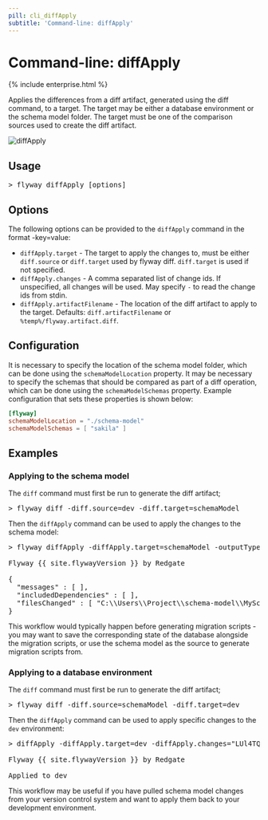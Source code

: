 ```yaml
---
pill: cli_diffApply
subtitle: 'Command-line: diffApply'
---
```

# Command-line: diffApply

{% include enterprise.html %}

Applies the differences from a diff artifact, generated using the diff command, to a target.
The target may be either a database environment or the schema model folder.
The target must be one of the comparison sources used to create the diff artifact.

<img src="assets/command-diffApply.png" alt="diffApply">

## Usage

<pre class="console"><span>&gt;</span> flyway diffApply [options]</pre>

## Options

The following options can be provided to the `diffApply` command in the format -key=value:
 - `diffApply.target` - The target to apply the changes to, must be either `diff.source` or `diff.target` used by flyway diff. `diff.target` is used if not specified.
 - `diffApply.changes` - A comma separated list of change ids. If unspecified, all changes will be used. May specify `-` to read the change ids from stdin.
 - `diffApply.artifactFilename` - The location of the diff artifact to apply to the target. Defaults: `diff.artifactFilename` or `%temp%/flyway.artifact.diff`.

## Configuration

It is necessary to specify the location of the schema model folder, which can be done using the `schemaModelLocation` property.
It may be necessary to specify the schemas that should be compared as part of a diff operation, which can be done using the `schemaModelSchemas` property.
Example configuration that sets these properties is shown below:

```toml
[flyway]
schemaModelLocation = "./schema-model"
schemaModelSchemas = [ "sakila" ]
```

## Examples

### Applying to the schema model

The `diff` command must first be run to generate the diff artifact;
<pre class="console">&gt; flyway diff -diff.source=dev -diff.target=schemaModel</pre>

Then the `diffApply` command can be used to apply the changes to the schema model:
<pre class="console">&gt; flyway diffApply -diffApply.target=schemaModel -outputType=json

Flyway {{ site.flywayVersion }} by Redgate

{
  "messages" : [ ],
  "includedDependencies" : [ ],
  "filesChanged" : [ "C:\\Users\\Project\\schema-model\\MySchema\\Tables\\country.rgm" ]
}
</pre>

This workflow would typically happen before generating migration scripts - you may want to save the corresponding state of the database alongside the migration scripts, or use the schema model as the source to generate migration scripts from.

### Applying to a database environment

The `diff` command must first be run to generate the diff artifact;
<pre class="console">&gt; flyway diff -diff.source=schemaModel -diff.target=dev</pre>

Then the `diffApply` command can be used to apply specific changes to the `dev` environment:
<pre class="console">&gt; diffApply -diffApply.target=dev -diffApply.changes="LUl4TQxeClaiCgTdbkigq_tiRIs,O7mO.zpBl0kXLXWbnCKZOt6NP1k"

Flyway {{ site.flywayVersion }} by Redgate

Applied to dev
</pre>

This workflow may be useful if you have pulled schema model changes from your version control system and want to apply them back to your development environment.
